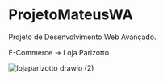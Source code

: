 # ProjetoMateusWA


Projeto de Desenvolvimento Web Avançado.

E-Commerce -> Loja Parizotto


![lojaparizotto drawio (2)](https://user-images.githubusercontent.com/91351373/230188605-95889c51-752c-4387-90b2-8bc2ea0c802c.png)


